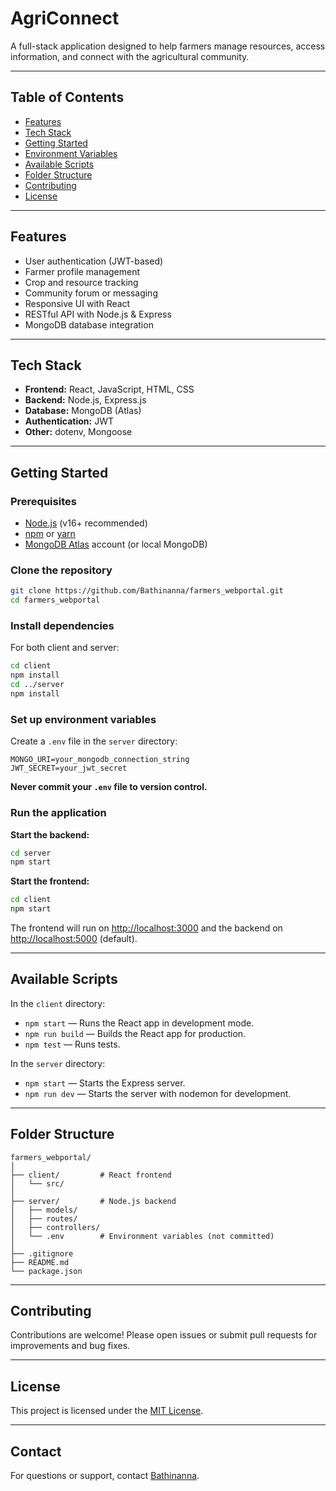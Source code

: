 # AgriConnect

A full-stack application designed to help farmers manage resources, access information, and connect with the agricultural community.

---

## Table of Contents

- [Features](#features)
- [Tech Stack](#tech-stack)
- [Getting Started](#getting-started)
- [Environment Variables](#environment-variables)
- [Available Scripts](#available-scripts)
- [Folder Structure](#folder-structure)
- [Contributing](#contributing)
- [License](#license)

---

## Features

- User authentication (JWT-based)
- Farmer profile management
- Crop and resource tracking
- Community forum or messaging
- Responsive UI with React
- RESTful API with Node.js & Express
- MongoDB database integration

---

## Tech Stack

- **Frontend:** React, JavaScript, HTML, CSS
- **Backend:** Node.js, Express.js
- **Database:** MongoDB (Atlas)
- **Authentication:** JWT
- **Other:** dotenv, Mongoose

---

## Getting Started

### Prerequisites

- [Node.js](https://nodejs.org/) (v16+ recommended)
- [npm](https://www.npmjs.com/) or [yarn](https://yarnpkg.com/)
- [MongoDB Atlas](https://www.mongodb.com/cloud/atlas) account (or local MongoDB)

### Clone the repository

```sh
git clone https://github.com/Bathinanna/farmers_webportal.git
cd farmers_webportal
```

### Install dependencies

For both client and server:

```sh
cd client
npm install
cd ../server
npm install
```

### Set up environment variables

Create a `.env` file in the `server` directory:

```env
MONGO_URI=your_mongodb_connection_string
JWT_SECRET=your_jwt_secret
```

**Never commit your `.env` file to version control.**

### Run the application

**Start the backend:**
```sh
cd server
npm start
```

**Start the frontend:**
```sh
cd client
npm start
```

The frontend will run on [http://localhost:3000](http://localhost:3000) and the backend on [http://localhost:5000](http://localhost:5000) (default).

---

## Available Scripts

In the `client` directory:

- `npm start` — Runs the React app in development mode.
- `npm run build` — Builds the React app for production.
- `npm test` — Runs tests.

In the `server` directory:

- `npm start` — Starts the Express server.
- `npm run dev` — Starts the server with nodemon for development.

---

## Folder Structure

```
farmers_webportal/
│
├── client/         # React frontend
│   └── src/
│
├── server/         # Node.js backend
│   ├── models/
│   ├── routes/
│   ├── controllers/
│   └── .env        # Environment variables (not committed)
│
├── .gitignore
├── README.md
└── package.json
```

---

## Contributing

Contributions are welcome! Please open issues or submit pull requests for improvements and bug fixes.

---

## License

This project is licensed under the [MIT License](LICENSE).

---

## Contact

For questions or support, contact [Bathinanna](https://github.com/Bathinanna).
